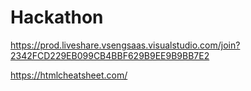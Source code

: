 # Hackathon
https://prod.liveshare.vsengsaas.visualstudio.com/join?2342FCD229EB099CB4BBF629B9EE9B9BB7E2

https://htmlcheatsheet.com/